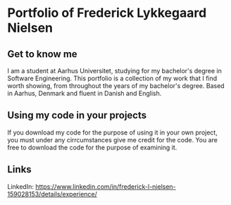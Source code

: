 # Portfolio of Frederick Lykkegaard Nielsen
## Get to know me
I am a student at Aarhus Universitet, studying for my bachelor's degree in Software Engineering. This portfolio is a collection of my work that I find worth showing, from throughout the years of my bachelor's degree. Based in Aarhus, Denmark and fluent in Danish and English.

## Using my code in your projects
If you download my code for the purpose of using it in your own project, you must under any cirrcumstances give me credit for the code.
You are free to download the code for the purpose of examining it.

## Links
LinkedIn: https://www.linkedin.com/in/frederick-l-nielsen-159028153/details/experience/ 
